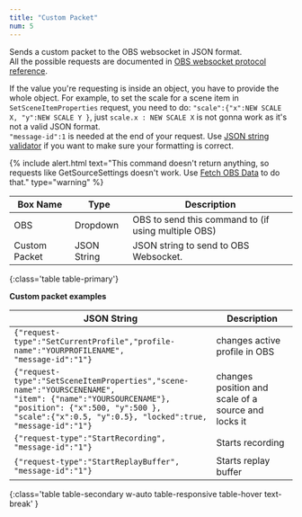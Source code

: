 ```yaml
---
title: "Custom Packet"
num: 5
---
```

Sends a custom packet to the OBS websocket in JSON format.\
All the possible requests are documented in [OBS websocket protocol reference](https://github.com/Palakis/obs-websocket/blob/4.x-current/docs/generated/protocol.md).

If the value you're requesting is inside an object, you have to provide the whole object. For example, to set the scale for a scene item in `SetSceneItemProperties` request, you need to do: `"scale":{"x":NEW SCALE X, "y":NEW SCALE Y }`, just `scale.x : NEW SCALE X` is not gonna work as it's not a valid JSON format.\
`"message-id":1` is needed at the end of your request.
Use [JSON string validator](https://jsonlint.com/) if you want to make sure your formatting is correct.

{% include alert.html text="This command doesn't return anything, so requests like GetSourceSettings doesn't work. Use <a href='#fetchobsdata'>Fetch OBS Data</a> to do that." type="warning" %} 

| Box Name | Type | Description | 
|-------|--------|--------
|OBS|Dropdown|OBS to send this command to (if using multiple OBS)|
|Custom Packet	|JSON String|	JSON string to send to OBS Websocket. 
{:class='table table-primary'}

**Custom packet examples**

| JSON String | Description | 
|-------|--------|
|<code class="user-select-all">{"request-type":"SetCurrentProfile","profile-name":"YOURPROFILENAME", "message-id":"1"} | changes active profile in OBS|
|<code class="user-select-all">{"request-type":"SetSceneItemProperties","scene-name":"YOURSCENENAME", "item": {"name":"YOURSOURCENAME"}, "position": {"x":500, "y":500 }, "scale":{"x":0.5, "y":0.5}, "locked":true, "message-id":"1"}</code>| changes position and scale of a source and locks it|
|<code class="user-select-all">{"request-type":"StartRecording", "message-id":"1"}| Starts recording|
|<code class="user-select-all">{"request-type":"StartReplayBuffer", "message-id":"1"} | Starts replay buffer |
{:class='table table-secondary w-auto table-responsive table-hover text-break' }








